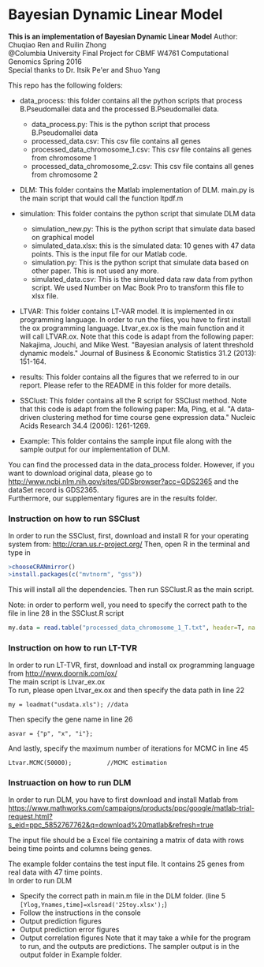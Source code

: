 # Bayesian Dynamic Linear Model
__This is an implementation of Bayesian Dynamic Linear Model__ 
Author: Chuqiao Ren and Ruilin Zhong     
@Columbia University
Final Project for CBMF W4761 Computational Genomics Spring 2016     
Special thanks to  Dr. Itsik Pe'er and Shuo Yang  
   
This repo has the following folders:  
- data_process: this folder contains all the python scripts that process B.Pseudomallei data and the processed B.Pseudomallei data. 
  - data_process.py: This is the python script that process B.Pseudomallei data  
  - processed_data.csv: This csv file contains all genes  
  - processed_data_chromosome_1.csv: This csv file contains all genes from chromosome 1  
  - processed_data_chromosome_2.csv: This csv file contains all genes from chromosome 2  

- DLM: This folder contains the Matlab implementation of DLM. main.py is the main script that would call the function ltpdf.m  

- simulation: This folder contains the python script that simulate DLM data  
  - simulation_new.py: This is the python script that simulate data based on graphical model  
  - simulated_data.xlsx: this is the simulated data: 10 genes with 47 data points. This is the input file for our Matlab code.  
  - simulation.py: This is the python script that simulate data based on other paper. This is not used any more.  
  - simulated_data.csv: This is the simulated data raw data from python script. We used Number on Mac Book Pro to transform this file to xlsx file.  

- LTVAR: This folder contains LT-VAR model. It is implemented in ox programming language. In order to run the files, you have to first install the ox programming language. Ltvar_ex.ox is the main function and it will call LTVAR.ox. Note that this code is adapt from the following paper: Nakajima, Jouchi, and Mike West. "Bayesian analysis of latent threshold dynamic models." Journal of Business & Economic Statistics 31.2 (2013): 151-164.  

- results: This folder contains all the figures that we referred to in our report. Please refer to the README in this folder for more details.   

- SSClust: This folder contains all the R script for SSClust method. Note that this code is adapt from the following paper:  Ma, Ping, et al. "A data-driven clustering method for time course gene expression data." Nucleic Acids Research 34.4 (2006): 1261-1269.  

- Example: This folder contains the sample input file along with the sample output for our implementation of DLM.   

You can find the processed data in the data_process folder. However, if you want to download original data, please go to http://www.ncbi.nlm.nih.gov/sites/GDSbrowser?acc=GDS2365 and the dataSet record is GDS2365.  
Furthermore, our supplementary figures are in the results folder.  
### Instruction on how to run SSClust
In order to run the SSClust, first, download and install R for your operating system from: http://cran.us.r-project.org/ Then, open R in the terminal and type in   
```R
>chooseCRANmirror()
>install.packages(c("mvtnorm", "gss")) 
```
This will install all the dependencies. Then run SSClust.R as the main script.   

Note: in order to perform well, you need to specify the correct path to the file in line 28 in the SSClust.R script
```R
my.data = read.table("processed_data_chromosome_1_T.txt", header=T, na.strings =" ", sep="\t")
``` 

### Instruction on how to run LT-TVR
In order to run LT-TVR, first, download and install ox programming language from http://www.doornik.com/ox/  
The main script is Ltvar_ex.ox  
To run, please open Ltvar_ex.ox and then specify the data path in line 22 
```
my = loadmat("usdata.xls");	//data
``` 
Then specify the gene name in line 26
```
asvar = {"p", "x", "i"};
```
And lastly, specify the maximum number of iterations for MCMC in line 45
```
Ltvar.MCMC(50000);			//MCMC estimation
```

### Instruaction on how to run DLM
In order to run DLM, you have to first download and install Matlab from https://www.mathworks.com/campaigns/products/ppc/google/matlab-trial-request.html?s_eid=ppc_5852767762&q=download%20matlab&refresh=true  

The input file should be a Excel file containing a matrix of data with rows being time points and columns being genes.  

The example folder contains the test input file. It contains 25 genes from real data with 47 time points.   
In order to run DLM
* Specify the correct path in main.m file in the DLM folder. (line 5 `[Ylog,Ynames,time]=xlsread('25toy.xlsx');`)  
* Follow the instructions in the console  
* Output prediction figures  
* Output prediction error figures  
* Output correlation figures
Note that it may take a while for the program to run, and the outputs are predictions. The sampler output is in the output folder in Example folder.  


